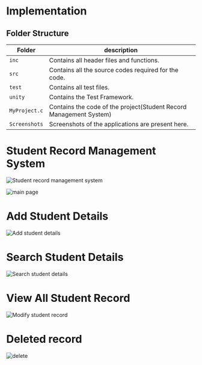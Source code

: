 # Implementation

## Folder Structure
Folder        | description
--------------| ----------------------------------------------
`inc`         |  Contains all header files and functions.
`src`         |  Contains all the source codes required for the code.
`test`        |  Contains all test files.
`unity`       | Contains the Test Framework.
`MyProject.c` | Contains the code of the project(Student Record Management System)
`Screenshots` | Screenshots of the applications are present here.


# Student Record Management System
![Student record management system](https://user-images.githubusercontent.com/86227942/161249477-821b26be-8fde-43a0-8308-f7469cb4097a.png)

![main page](https://user-images.githubusercontent.com/86227942/161249963-25f74a1a-f1ae-4b84-b0de-59ebd940e1e4.png)




# Add Student Details
![Add student details](https://user-images.githubusercontent.com/86227942/161249619-b4824a5f-29d9-465c-a982-79db81854f4b.png)


# Search Student Details
![Search student details](https://user-images.githubusercontent.com/86227942/161250093-61f38b27-9154-4e93-a789-dfeb4d731ef8.png)


# View All Student Record
![Modify student record](https://user-images.githubusercontent.com/86227942/161250248-b2269101-147a-41d7-9f5d-da761416e931.png)


# Deleted record
![delete](https://user-images.githubusercontent.com/86227942/161250406-1e62ac59-1847-4b11-acbd-a52b009ebd1a.png)


